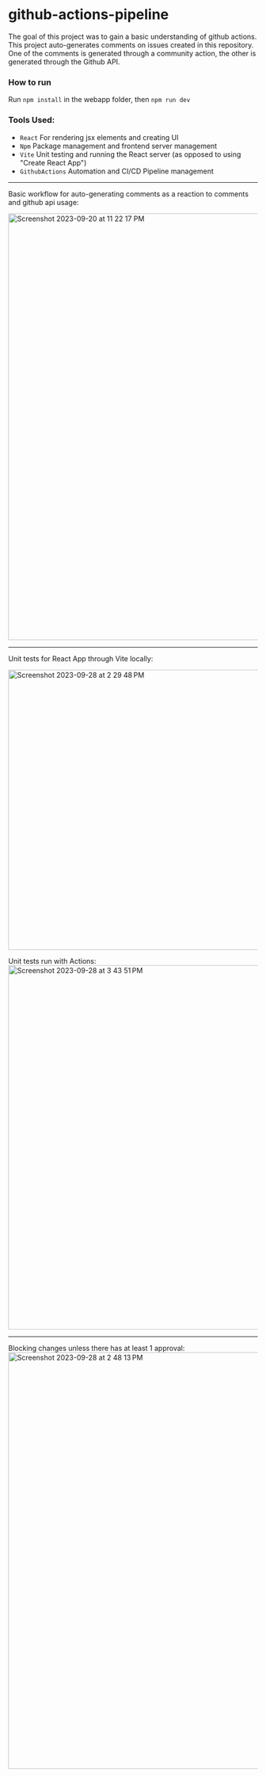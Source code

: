 # github-actions-pipeline

The goal of this project was to gain a basic understanding of github actions. This project auto-generates comments on issues created in this repository. One of the comments is generated through a community action, the other is generated through the Github API. 

### How to run
Run `npm install` in the webapp folder, then `npm run dev` 

### **Tools Used:**
* `React` For rendering jsx elements and creating UI
* `Npm` Package management and frontend server management
* `Vite` Unit testing and running the React server (as opposed to using "Create React App")
* `GithubActions` Automation and CI/CD Pipeline management

---

Basic workflow for auto-generating comments as a reaction to comments and github api usage:

<img width="862" alt="Screenshot 2023-09-20 at 11 22 17 PM" src="https://github.com/mfkimbell/github-actions-pipeline/assets/107063397/7f8883b8-d671-4fec-a165-30818e97cb80">

---

Unit tests for React App through Vite locally:

<img width="566" alt="Screenshot 2023-09-28 at 2 29 48 PM" src="https://github.com/mfkimbell/github-actions-pipeline/assets/107063397/7d2bf780-d11e-4ee0-b1a9-40de2bf35595">

Unit tests run with Actions:
<img width="736" alt="Screenshot 2023-09-28 at 3 43 51 PM" src="https://github.com/mfkimbell/github-actions-pipeline/assets/107063397/1e83f325-7b20-416d-b6b5-756d3f4cda59">

---

Blocking changes unless there has at least 1 approval:
<img width="842" alt="Screenshot 2023-09-28 at 2 48 13 PM" src="https://github.com/mfkimbell/github-actions-pipeline/assets/107063397/c8400e29-ec4e-4af2-90d9-19d5aa67f4f0">
